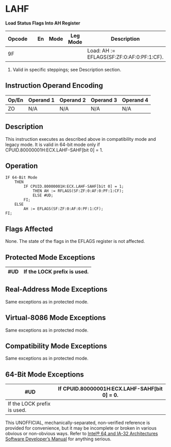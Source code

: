 # LAHF

**Load Status Flags Into AH Register**

| Opcode |     | En  | Mode | Leg Mode | Description                               |
| ------ | --- | --- | ---- | -------- | ----------------------------------------- |
| 9F     |     |     |      |          | Load: AH := EFLAGS(SF:ZF:0:AF:0:PF:1:CF). |

1. Valid in specific steppings; see Description section.

## Instruction Operand Encoding

| Op/En | Operand 1 | Operand 2 | Operand 3 | Operand 4 |
| ----- | --------- | --------- | --------- | --------- |
| ZO    | N/A       | N/A       | N/A       | N/A       |

## Description

This instruction executes as described above in compatibility mode and legacy mode. It is valid in 64-bit mode only if CPUID.80000001H:ECX.LAHF-SAHF[bit 0] = 1.

## Operation

```
IF 64-Bit Mode
    THEN
        IF CPUID.80000001H:ECX.LAHF-SAHF[bit 0] = 1;
            THEN AH := RFLAGS(SF:ZF:0:AF:0:PF:1:CF);
            ELSE #​​​UD;
        FI;
    ELSE
        AH := EFLAGS(SF:ZF:0:AF:0:PF:1:CF);
FI;

```

## Flags Affected

None. The state of the flags in the EFLAGS register is not affected.

## Protected Mode Exceptions

| #​​​UD | If the LOCK prefix is used. |
| ------ | --------------------------- |

## Real-Address Mode Exceptions

Same exceptions as in protected mode.

## Virtual-8086 Mode Exceptions

Same exceptions as in protected mode.

## Compatibility Mode Exceptions

Same exceptions as in protected mode.

## 64-Bit Mode Exceptions

| #​​​UD                      | If CPUID.80000001H:ECX.LAHF-SAHF[bit 0] = 0. |
| --------------------------- | -------------------------------------------- |
| If the LOCK prefix is used. |

This UNOFFICIAL, mechanically-separated, non-verified reference is provided for convenience, but it may be
incomplete or broken in various obvious or non-obvious
ways. Refer to [Intel® 64 and IA-32 Architectures Software Developer’s Manual](https://software.intel.com/en-us/download/intel-64-and-ia-32-architectures-sdm-combined-volumes-1-2a-2b-2c-2d-3a-3b-3c-3d-and-4) for anything serious.

